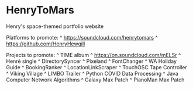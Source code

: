 # HenryToMars
Henry's space-themed portfolio website

Platforms to promote:
^ https://soundcloud.com/henrytomars
^ https://github.com/HenryHewgill

Projects to promote:
^ TIME album
  ^ https://on.soundcloud.com/mELSr
^ Henré single
^ DirectorySyncer
^ Pixeland
^ FontChanger
^ WA Holiday Guide
  ^ BookingRanker
  ^ LocationLinkScraper
^ TouchOSC Tape Controller
^ Viking Village
^ LIMBO Trailer
^ Python COVID Data Processing
^ Java Computer Network Algorithms
^ Galaxy Max Patch
^ PianoMan Max Patch
